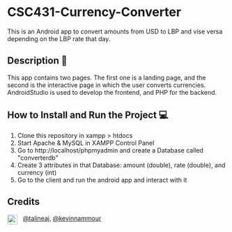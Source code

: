 # CSC431-Currency-Converter

This is an Android app to convert amounts from USD to LBP and vise versa depending on the LBP rate that day.

## Description 📗

This app contains two pages. The first one is a landing page, and the second is the interactive page in which the user converts currencies. 
AndroidStudio is used to develop the frontend, and PHP for the backend.

## How to Install and Run the Project 💻

1. Clone this repository in xampp > htdocs
2. Start Apache & MySQL in XAMPP Control Panel
3. Go to http://localhost/phpmyadmin and create a Database called "converterdb"
4. Create 3 attributes in that Database: amount (double), rate (double), and currency (int)
5. Go to the client and run the android app and interact with it

## Credits

<img align="left" alt="Java" width="23px" src="https://cdn.jsdelivr.net/gh/devicons/devicon/icons/github/github-original.svg" style="vertical-align: middle; padding-right: 10px;" /> 

[@talineaj](https://github.com/TalineAj), [@kevinnammour](https://github.com/kevinnammour)